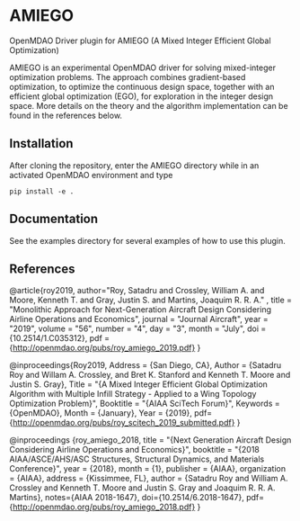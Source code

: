 # AMIEGO

OpenMDAO Driver plugin for AMIEGO (A Mixed Integer Efficient Global Optimization)

AMIEGO is an experimental OpenMDAO driver for solving mixed-integer optimization problems. The
approach combines gradient-based optimization, to optimize the continuous design space, together
with an efficient global optimization (EGO), for exploration in the integer design space. More
details on the theory and the algorithm implementation can be found in the references below.

## Installation

After cloning the repository, enter the AMIEGO directory while in an activated OpenMDAO environment and type

    pip install -e .


## Documentation

See the examples directory for several examples of how to use this plugin.


## References

@article{roy2019,
author="Roy, Satadru and Crossley, William A. and Moore, Kenneth T. and Gray, Justin S. and Martins, Joaquim R. R. A." ,
title = "Monolithic Approach for Next-Generation Aircraft Design Considering Airline Operations and Economics",
journal = "Journal Aircraft",
year = "2019",
volume = "56",
number = "4",
day = "3",
month = "July",
doi = {10.2514/1.C035312},
pdf = {http://openmdao.org/pubs/roy_amiego_2019.pdf}
}

@inproceedings{Roy2019,
Address = {San Diego, CA},
Author = {Satadru Roy and Willam A. Crossley, and Bret K. Stanford and Kenneth T. Moore and Justin S. Gray},
Title = "{A Mixed Integer Efficient Global Optimization Algorithm with Multiple Infill Strategy - Applied to a Wing Topology Optimization Problem}",
Booktitle = "{AIAA SciTech Forum}",
Keywords = {OpenMDAO},
Month = {January},
Year = {2019},
pdf={http://openmdao.org/pubs/roy_scitech_2019_submitted.pdf}
}

@inproceedings {roy_amiego_2018,
title = "{Next Generation Aircraft Design Considering Airline Operations and Economics}",
booktitle = "{2018 AIAA/ASCE/AHS/ASC Structures, Structural Dynamics, and Materials Conference}",
year = {2018},
month = {1},
publisher = {AIAA},
organization = {AIAA},
address = {Kissimmee, FL},
author = {Satadru Roy and William A. Crossley and Kenneth T. Moore and Justin S. Gray and Joaquim R. R. A. Martins},
notes={AIAA 2018-1647},
doi={10.2514/6.2018-1647},
pdf={http://openmdao.org/pubs/roy_amiego_2018.pdf}
}
